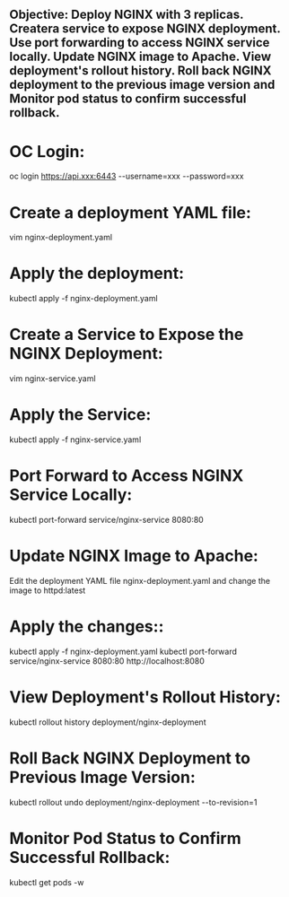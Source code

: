 ## Objective: Deploy NGINX with 3 replicas. Createra service to expose NGINX deployment. Use port forwarding to access NGINX service locally. Update NGINX image to Apache. View deployment's rollout history. Roll back NGINX deployment to the previous image version and Monitor pod status to confirm successful rollback.

# OC Login:
oc login https://api.xxx:6443 --username=xxx --password=xxx

# Create a deployment YAML file:
vim nginx-deployment.yaml

# Apply the deployment:
kubectl apply -f nginx-deployment.yaml

# Create a Service to Expose the NGINX Deployment:
vim nginx-service.yaml

# Apply the Service:
kubectl apply -f nginx-service.yaml

# Port Forward to Access NGINX Service Locally:
kubectl port-forward service/nginx-service 8080:80

# Update NGINX Image to Apache:
Edit the deployment YAML file nginx-deployment.yaml and change the image to httpd:latest

# Apply the changes::
kubectl apply -f nginx-deployment.yaml
kubectl port-forward service/nginx-service 8080:80
http://localhost:8080

# View Deployment's Rollout History:
kubectl rollout history deployment/nginx-deployment


# Roll Back NGINX Deployment to Previous Image Version:
kubectl rollout undo deployment/nginx-deployment --to-revision=1


# Monitor Pod Status to Confirm Successful Rollback:
kubectl get pods -w




